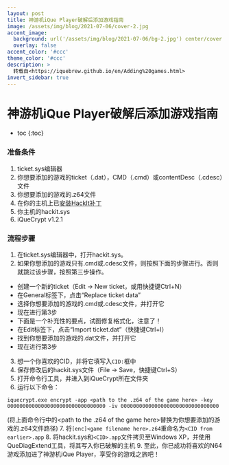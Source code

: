 ```yaml
---
layout: post
title: 神游机iQue Player破解后添加游戏指南
image: /assets/img/blog/2021-07-06/cover-2.jpg
accent_image: 
  background: url('/assets/img/blog/2021-07-06/bg-2.jpg') center/cover
  overlay: false
accent_color: '#ccc'
theme_color: '#ccc'
description: >
  转载自<https://iquebrew.github.io/en/Adding%20games.html>
invert_sidebar: true
---
```


# 神游机iQue Player破解后添加游戏指南

* toc
{:toc}

### 准备条件

1. ticket.sys编辑器
2. 你想要添加的游戏的ticket（.dat），CMD（.cmd）或contentDesc（.cdesc）文件
3. 你想要添加的游戏的.z64文件
4. 在你的主机上已[安装HackIt补丁](../2021-07-06-神游机iQue-Player破解指南/)
5. 你主机的hackit.sys
6. iQueCrypt v1.2.1

### 流程步骤

1. 在ticket.sys编辑器中，打开hackit.sys。
2. 如果你想添加的游戏只有.cmd或.cdesc文件，则按照下面的步骤进行。否则就跳过该步骤，按照第三步操作。
  * 创建一个新的ticket（Edit → New ticket，或用快捷键Ctrl+N）
  * 在General标签下，点击“Replace ticket data”
  * 选择你想要添加的游戏的.cmd或.cdesc文件，并打开它
  * 现在进行第3步
  * 下面是一个补充性的要点，试图修复格式化，注意了！
  * 在Edit标签下，点击“Import ticket.dat”（快捷键Ctrl+I）
  * 找到你想要添加的游戏的.dat文件，并打开它
  * 现在进行第3步

3. 想一个你喜欢的CID，并将它填写入`CID:`框中
4. 保存修改后的hackit.sys文件（File → Save，快捷键Ctrl+S）
5. 打开命令行工具，并进入到iQueCrypt所在文件夹
6. 运行以下命令：
```
iquecrypt.exe encrypt -app <path to the .z64 of the game here> -key 00000000000000000000000000000000 -iv 00000000000000000000000000000000
```
(将上面命令行中的<path to the .z64 of the game here>替换为你想要添加的游戏的.z64文件路径)
7. 将`[enc]<game filename here>.z64`重命名为`<CID from earlier>.app`
8. 将hackit.sys和`<CID>.app`文件拷贝至Windows XP，并使用QueDiagExtend工具，将其写入你已破解的主机
9. 至此，你已成功将喜欢的N64游戏添加进了神游机iQue Player，享受你的游戏之旅吧！


